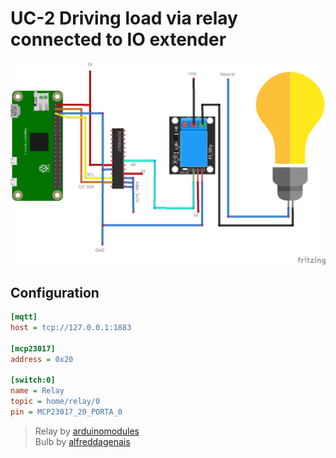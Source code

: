 # UC-2 Driving load via relay connected to IO extender

![Direct relay connection](relay_ioex_bb.png)

## Configuration

```ini
[mqtt]
host = tcp://127.0.0.1:1883

[mcp23017]
address = 0x20

[switch:0]
name = Relay
topic = home/relay/0
pin = MCP23017_20_PORTA_0
```

> Relay by [arduinomodules](https://arduinomodules.info/ky-019-5v-relay-module/)\
> Bulb by [alfreddagenais](https://github.com/alfreddagenais/fritzing-components/)